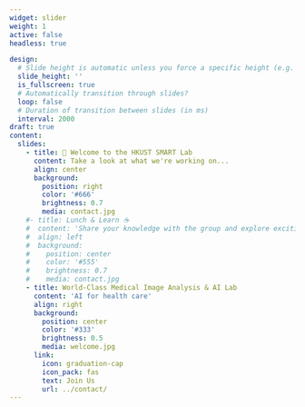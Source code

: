 ```yaml
---
widget: slider
weight: 1
active: false
headless: true

design:
  # Slide height is automatic unless you force a specific height (e.g. '400px')
  slide_height: ''
  is_fullscreen: true
  # Automatically transition through slides?
  loop: false
  # Duration of transition between slides (in ms)
  interval: 2000
draft: true
content:
  slides:
    - title: 👋 Welcome to the HKUST SMART Lab
      content: Take a look at what we're working on...
      align: center
      background:
        position: right
        color: '#666'
        brightness: 0.7
        media: contact.jpg
    #- title: Lunch & Learn ☕️
    #  content: 'Share your knowledge with the group and explore exciting new topics together!'
    #  align: left
    #  background:
    #    position: center
    #    color: '#555'
    #    brightness: 0.7
    #    media: contact.jpg
    - title: World-Class Medical Image Analysis & AI Lab
      content: 'AI for health care'
      align: right
      background:
        position: center
        color: '#333'
        brightness: 0.5
        media: welcome.jpg
      link:
        icon: graduation-cap
        icon_pack: fas
        text: Join Us
        url: ../contact/
---
```

